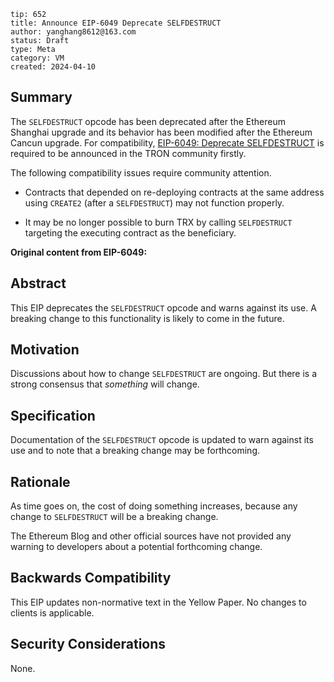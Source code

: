 ```
tip: 652
title: Announce EIP-6049 Deprecate SELFDESTRUCT
author: yanghang8612@163.com
status: Draft
type: Meta
category: VM
created: 2024-04-10
```

## Summary
The `SELFDESTRUCT` opcode has been deprecated after the Ethereum Shanghai upgrade and its behavior has been modified after the Ethereum Cancun upgrade. For compatibility, [EIP-6049: Deprecate SELFDESTRUCT](https://eips.ethereum.org/EIPS/eip-6049) is required to be announced in the TRON community firstly.

The following compatibility issues require community attention.

- Contracts that depended on re-deploying contracts at the same address using `CREATE2` (after a `SELFDESTRUCT`) may not function properly.

- It may be no longer possible to burn TRX by calling `SELFDESTRUCT` targeting the executing contract as the beneficiary.

**Original content from EIP-6049:**

## Abstract

This EIP deprecates the `SELFDESTRUCT` opcode and warns against its use. A breaking change to this functionality is likely to come in the future.

## Motivation

Discussions about how to change `SELFDESTRUCT` are ongoing. But there is a strong consensus that *something* will change.

## Specification

Documentation of the `SELFDESTRUCT` opcode is updated to warn against its use and to note that a breaking change may be forthcoming.

## Rationale

As time goes on, the cost of doing something increases, because any change to `SELFDESTRUCT` will be a breaking change.

The Ethereum Blog and other official sources have not provided any warning to developers about a potential forthcoming change.

## Backwards Compatibility

This EIP updates non-normative text in the Yellow Paper. No changes to clients is applicable.

## Security Considerations

None.
